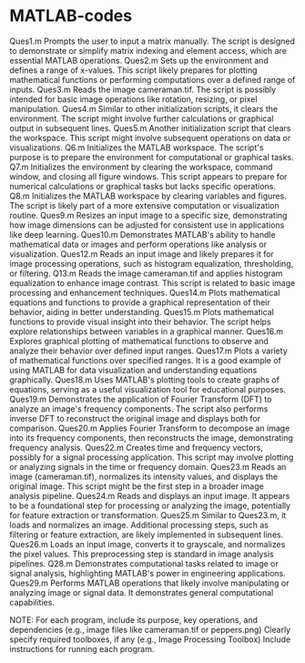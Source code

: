 # MATLAB-codes 
Ques1.m
Prompts the user to input a matrix manually. The script is designed to demonstrate or simplify matrix indexing and element access, which are essential MATLAB operations.
Ques2.m
Sets up the environment and defines a range of x-values. This script likely prepares for plotting mathematical functions or performing computations over a defined range of inputs.
Ques3.m
Reads the image cameraman.tif. The script is possibly intended for basic image operations like rotation, resizing, or pixel manipulation.
Ques4.m
Similar to other initialization scripts, it clears the environment. The script might involve further calculations or graphical output in subsequent lines.
Ques5.m
Another initialization script that clears the workspace. This script might involve subsequent operations on data or visualizations.
Q6.m
Initializes the MATLAB workspace. The script's purpose is to prepare the environment for computational or graphical tasks.
Q7.m
Initializes the environment by clearing the workspace, command window, and closing all figure windows. This script appears to prepare for numerical calculations or graphical tasks but lacks specific operations.
Q8.m
Initializes the MATLAB workspace by clearing variables and figures. The script is likely part of a more extensive computation or visualization routine.
Ques9.m
Resizes an input image to a specific size, demonstrating how image dimensions can be adjusted for consistent use in applications like deep learning.
Ques10.m
Demonstrates MATLAB's ability to handle mathematical data or images and perform operations like analysis or visualization.
Ques12.m
Reads an input image and likely prepares it for image processing operations, such as histogram equalization, thresholding, or filtering.
Q13.m
Reads the image cameraman.tif and applies histogram equalization to enhance image contrast. This script is related to basic image processing and enhancement techniques.
Ques14.m
Plots mathematical equations and functions to provide a graphical representation of their behavior, aiding in better understanding.
Ques15.m
Plots mathematical functions to provide visual insight into their behavior. The script helps explore relationships between variables in a graphical manner.
Ques16.m
Explores graphical plotting of mathematical functions to observe and analyze their behavior over defined input ranges.
Ques17.m
Plots a variety of mathematical functions over specified ranges. It is a good example of using MATLAB for data visualization and understanding equations graphically.
Ques18.m
Uses MATLAB's plotting tools to create graphs of equations, serving as a useful visualization tool for educational purposes.
Ques19.m
Demonstrates the application of Fourier Transform (DFT) to analyze an image's frequency components. The script also performs inverse DFT to reconstruct the original image and displays both for comparison.
Ques20.m
Applies Fourier Transform to decompose an image into its frequency components, then reconstructs the image, demonstrating frequency analysis.
Ques22.m
Creates time and frequency vectors, possibly for a signal processing application. This script may involve plotting or analyzing signals in the time or frequency domain.
Ques23.m
Reads an image (cameraman.tif), normalizes its intensity values, and displays the original image. This script might be the first step in a broader image analysis pipeline.
Ques24.m
Reads and displays an input image. It appears to be a foundational step for processing or analyzing the image, potentially for feature extraction or transformation.
Ques25.m
Similar to Ques23.m, it loads and normalizes an image. Additional processing steps, such as filtering or feature extraction, are likely implemented in subsequent lines.
Ques26.m
Loads an input image, converts it to grayscale, and normalizes the pixel values. This preprocessing step is standard in image analysis pipelines.
Q28.m
Demonstrates computational tasks related to image or signal analysis, highlighting MATLAB's power in engineering applications.
Ques29.m
Performs MATLAB operations that likely involve manipulating or analyzing image or signal data. It demonstrates general computational capabilities.

NOTE:
For each program, include its purpose, key operations, and dependencies (e.g., image files like cameraman.tif or peppers.png)
Clearly specify required toolboxes, if any (e.g., Image Processing Toolbox)
Include instructions for running each program.


